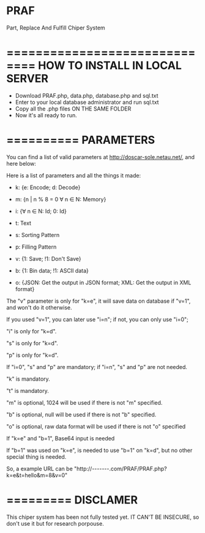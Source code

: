 # PRAF
Part, Replace And Fulfill Chiper System

==============================
HOW TO INSTALL IN LOCAL SERVER
==============================

 - Download PRAF.php, data.php, database.php and sql.txt
 - Enter to your local database administrator and run sql.txt
 - Copy all the .php files ON THE SAME FOLDER
 - Now it's all ready to run.
 
 
 
==========
PARAMETERS
==========

You can find a list of valid parameters at http://doscar-sole.netau.net/, and here below:

Here is a list of parameters and all the things it made:

- k: {e: Encode; d: Decode}
	
- m: {n | n % 8 = 0 ∀ n ∈ N: Memory}
	
- i: {∀ n ∈ N: Id; 0: Id}
					
- t: Text
	
- s: Sorting Pattern
	
- p: Filling Pattern
	
- v: {1: Save; !1: Don't Save}
					
- b: {1: Bin data; !1: ASCII data}
					
- o: {JSON: Get the output in JSON format; XML: Get the output in XML format}
					
			
The "v" parameter is only for "k=e", it will save data on database if "v=1", and won't do it otherwise.

If you used "v=1", you can later use "i=n"; if not, you can only use "i=0";
	
	
	
"i" is only for "k=d".
	
"s" is only for "k=d".
	
"p" is only for "k=d".
	
	
	
If "i=0", "s" and "p" are mandatory; if "i=n", "s" and "p" are not needed.
	
	
	
"k" is mandatory.
	
"t" is mandatory.

"m" is optional, 1024 will be used if there is not "m" specified.
	
	
"b" is optional, null will be used if there is not "b" specified.
	
	
"o" is optional, raw data format will be used if there is not "o" specified
	
	
	
If "k=e" and "b=1", Base64 input is needed
	
	
If "b=1" was used on "k=e", is needed to use "b=1" on "k=d", but no other special thing is needed.
	
	
	
So, a example URL can be "http://-------.com/PRAF/PRAF.php?k=e&t=hello&m=8&v=0"


=========
DISCLAMER
=========

This chiper system has been not fully tested yet. IT CAN'T BE INSECURE, so don't use it but for research porpouse.
